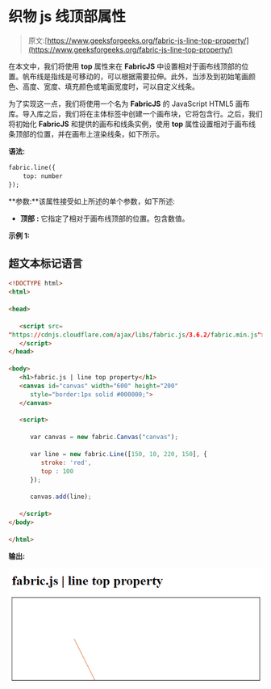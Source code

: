 # 织物 js 线顶部属性

> 原文:[https://www.geeksforgeeks.org/fabric-js-line-top-property/](https://www.geeksforgeeks.org/fabric-js-line-top-property/)

在本文中，我们将使用 **top** 属性来在 **FabricJS** 中设置相对于画布线顶部的位置。帆布线是指线是可移动的，可以根据需要拉伸。此外，当涉及到初始笔画颜色、高度、宽度、填充颜色或笔画宽度时，可以自定义线条。

为了实现这一点，我们将使用一个名为 **FabricJS** 的 JavaScript HTML5 画布库。导入库之后，我们将在主体标签中创建一个画布块，它将包含行。之后，我们将初始化 **FabricJS** 和提供的画布和线条实例，使用 **top** 属性设置相对于画布线条顶部的位置，并在画布上渲染线条，如下所示。

**语法:**

```html
fabric.line({
    top: number
});
```

**参数:**该属性接受如上所述的单个参数，如下所述:

*   **顶部** **:** 它指定了相对于画布线顶部的位置。包含数值。

**示例 1:**

## 超文本标记语言

```html
<!DOCTYPE html> 
<html> 

<head> 

   <script src= 
"https://cdnjs.cloudflare.com/ajax/libs/fabric.js/3.6.2/fabric.min.js"> 
   </script> 
</head> 

<body> 
   <h1>fabric.js | line top property</h1>
   <canvas id="canvas" width="600" height="200"
      style="border:1px solid #000000;"> 
   </canvas> 

   <script> 

      var canvas = new fabric.Canvas("canvas"); 

      var line = new fabric.Line([150, 10, 220, 150], { 
         stroke: 'red',
         top : 100
      }); 

      canvas.add(line); 

   </script> 
</body> 

</html> 
```

**输出:**

![](img/573f691b60e1f05e49dd1d8e1ae5f851.png)